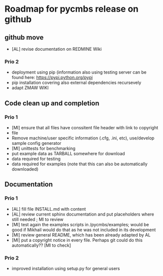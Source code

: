 Roadmap for pycmbs release on github
====================================

github move
-----------

* [AL] revise documentation on REDMINE Wiki


### Prio 2

* deployment using pip (information also using testing server can be found
  here: https://pypi.python.org/pypi
* pip installation covering also external dependencies recursevely
* adapt ZMAW WIKI

Code clean up and completion
----------------------------

### Prio 1

* [MI] ensure that all files have conssitent file header with link to copyright
* file
* Remove machine/user specific information (.cfg, .ini, etc), use/develop sample config generator
* [MI] unittests for benchmarking
* put example data as TARBALL somewhere for download
 * data required for testing
 * data required for examples (note that this can also be automatically
   downloaded)


Documentation
-------------

### Prio 1

* [AL] fill file INSTALL.md with content
* [AL] review current sphinx documentation and put placeholders where still needed
  ; MI to review
* [MI] test again the examples scripts in /pycmbs/examples; would be good if Mikhail
  would do that as he was not included in its development
* [MI] review general README, which has been already adapted by AL
* [MI] put a copyright notice in every file. Perhaps git could do this
  automatically?? [MI to check]

### Prio 2

* improved installation using setup.py for general users
